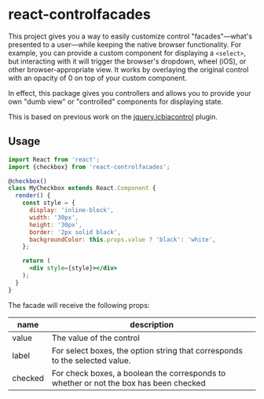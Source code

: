 react-controlfacades
====================

This project gives you a way to easily customize control "facades"—what's
presented to a user—while keeping the native browser functionality. For example,
you can provide a custom component for displaying a `<select>`, but interacting
with it will trigger the browser's dropdown, wheel (iOS), or other
browser-appropriate view. It works by overlaying the original control with an
opacity of 0 on top of your custom component.

In effect, this package gives you controllers and allows you to provide your own
"dumb view" or "controlled" components for displaying state.

This is based on previous work on the [jquery.icbiacontrol] plugin.


Usage
-----

```jsx
import React from 'react';
import {checkbox} from 'react-controlfacades';

@checkbox()
class MyCheckbox extends React.Component {
  render() {
    const style = {
      display: 'inline-block',
      width: '30px',
      height: '30px',
      border: '2px solid black',
      backgroundColor: this.props.value ? 'black': 'white',
    };

    return (
      <div style={style}></div>
    );
  }
}
```

The facade will receive the following props:

name    | description
--------|------------
value   | The value of the control
label   | For select boxes, the option string that corresponds to the selected value.
checked | For check boxes, a boolean the corresponds to whether or not the box has been checked


[jquery.icbiacontrol]: https://github.com/matthewwithanm/jquery-icbiacontrol
